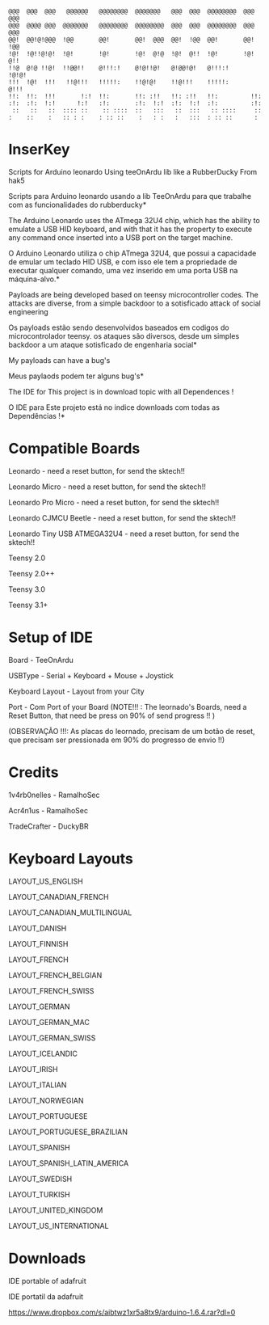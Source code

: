 ```

@@@  @@@  @@@   @@@@@@   @@@@@@@@  @@@@@@@   @@@  @@@  @@@@@@@@  @@@ @@@
@@@  @@@@ @@@  @@@@@@@   @@@@@@@@  @@@@@@@@  @@@  @@@  @@@@@@@@  @@@ @@@
@@!  @@!@!@@@  !@@       @@!       @@!  @@@  @@!  !@@  @@!       @@! !@@
!@!  !@!!@!@!  !@!       !@!       !@!  @!@  !@!  @!!  !@!       !@! @!!
!!@  @!@ !!@!  !!@@!!    @!!!:!    @!@!!@!   @!@@!@!   @!!!:!     !@!@!
!!!  !@!  !!!   !!@!!!   !!!!!:    !!@!@!    !!@!!!    !!!!!:      @!!!
!!:  !!:  !!!       !:!  !!:       !!: :!!   !!: :!!   !!:         !!:
:!:  :!:  !:!      !:!   :!:       :!:  !:!  :!:  !:!  :!:         :!:
 ::   ::   ::  :::: ::    :: ::::  ::   :::   ::  :::   :: ::::     ::
:    ::    :   :: : :    : :: ::    :   : :   :   :::  : :: ::      :

```

# InserKey

Scripts for Arduino leonardo Using teeOnArdu lib like a RubberDucky From hak5

Scripts para Arduino leonardo usando a lib TeeOnArdu para que trabalhe com  as
funcionalidades do rubberducky*

The Arduino Leonardo uses the ATmega 32U4 chip, which has the ability to emulate a USB HID keyboard, and with that it has the property to execute any command once inserted into a USB port on the target machine.

O Arduino Leonardo utiliza o chip ATmega 32U4, que possui a capacidade de emular um teclado HID USB, e com isso ele tem a propriedade de executar qualquer comando, uma vez inserido em uma porta USB na máquina-alvo.*

Payloads are being developed based on teensy microcontroller codes.
The attacks are diverse, from a simple backdoor to a sotisficado attack of social engineering

Os payloads estão sendo desenvolvidos baseados em codigos do microcontrolador teensy.
os ataques são diversos, desde um simples backdoor a um ataque sotisficado de engenharia social*

My payloads can have a bug's

Meus paylaods podem ter alguns bug's*

The IDE for This project is in download topic with all Dependences !

O IDE para Este projeto está no indice downloads com todas as Dependências !*


# Compatible Boards

Leonardo - need a reset button, for send the sktech!!

Leonardo Micro - need a reset button, for send the sktech!!

Leonardo Pro Micro - need a reset button, for send the sktech!!

Leonardo CJMCU Beetle - need a reset button, for send the sktech!!

Leonardo Tiny USB ATMEGA32U4 - need a reset button, for send the sktech!!

Teensy 2.0

Teensy 2.0++

Teensy 3.0

Teensy 3.1+

# Setup of IDE

Board -  TeeOnArdu

USBType - Serial + Keyboard + Mouse + Joystick

Keyboard Layout - Layout from your City

Port - Com Port of your Board
(NOTE!!! : The leornado's Boards, need a Reset Button, that need be press on 90% of send progress !! )

(OBSERVAÇÃO !!!: As placas do leornado, precisam de um botão de reset, que precisam ser pressionada em 90% do progresso de envio !!)

# Credits

1v4rb0nelles - RamalhoSec

Acr4n1us - RamalhoSec

TradeCrafter - DuckyBR


# Keyboard Layouts

LAYOUT_US_ENGLISH

LAYOUT_CANADIAN_FRENCH

LAYOUT_CANADIAN_MULTILINGUAL

LAYOUT_DANISH

LAYOUT_FINNISH

LAYOUT_FRENCH

LAYOUT_FRENCH_BELGIAN

LAYOUT_FRENCH_SWISS

LAYOUT_GERMAN

LAYOUT_GERMAN_MAC

LAYOUT_GERMAN_SWISS

LAYOUT_ICELANDIC

LAYOUT_IRISH

LAYOUT_ITALIAN

LAYOUT_NORWEGIAN

LAYOUT_PORTUGUESE

LAYOUT_PORTUGUESE_BRAZILIAN

LAYOUT_SPANISH

LAYOUT_SPANISH_LATIN_AMERICA

LAYOUT_SWEDISH

LAYOUT_TURKISH

LAYOUT_UNITED_KINGDOM

LAYOUT_US_INTERNATIONAL

# Downloads
IDE portable of adafruit

IDE portatil da adafruit

https://www.dropbox.com/s/aibtwz1xr5a8tx9/arduino-1.6.4.rar?dl=0
